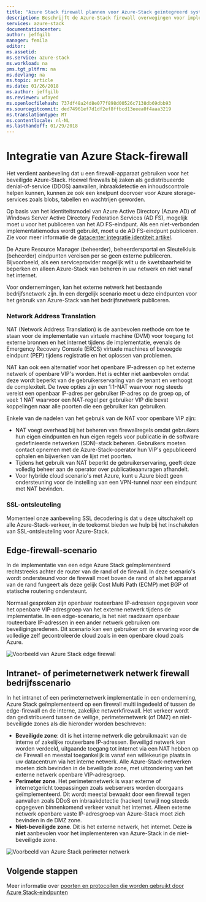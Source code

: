 ```yaml
---
title: "Azure Stack firewall plannen voor Azure-Stack geïntegreerd systemen | Microsoft Docs"
description: Beschrijft de Azure-Stack firewall overwegingen voor implementaties met meerdere knooppunten verbonden met een Azure-Stack Azure.
services: azure-stack
documentationcenter: 
author: jeffgilb
manager: femila
editor: 
ms.assetid: 
ms.service: azure-stack
ms.workload: na
pms.tgt_pltfrm: na
ms.devlang: na
ms.topic: article
ms.date: 01/26/2018
ms.author: jeffgilb
ms.reviewer: wfayed
ms.openlocfilehash: 737df48a24d8e077f898d00526c7138db69dbb93
ms.sourcegitcommit: ded74961ef7d1df2ef8ffbcd13eeea0f4aaa3219
ms.translationtype: MT
ms.contentlocale: nl-NL
ms.lasthandoff: 01/29/2018
---
```

# <a name="azure-stack-firewall-integration"></a>Integratie van Azure Stack-firewall
Het verdient aanbeveling dat u een firewall-apparaat gebruiken voor het beveiligde Azure-Stack. Hoewel firewalls bij zaken als gedistribueerde denial-of-service (DDOS) aanvallen, inbraakdetectie en inhoudscontrole helpen kunnen, kunnen ze ook een knelpunt doorvoer voor Azure storage-services zoals blobs, tabellen en wachtrijen geworden.

Op basis van het identiteitsmodel van Azure Active Directory (Azure AD) of Windows Server Active Directory Federation Services (AD FS), mogelijk moet u voor het publiceren van het AD FS-eindpunt. Als een niet-verbonden implementatiemodus wordt gebruikt, moet u de AD FS-eindpunt publiceren. Zie voor meer informatie de [datacenter integratie identiteit artikel](azure-stack-integrate-identity.md).

De Azure Resource Manager (beheerder), beheerdersportal en Sleutelkluis (beheerder) eindpunten vereisen per se geen externe publiceren. Bijvoorbeeld, als een serviceprovider mogelijk wilt u de kwetsbaarheid te beperken en alleen Azure-Stack van beheren in uw netwerk en niet vanaf het internet.

Voor ondernemingen, kan het externe netwerk het bestaande bedrijfsnetwerk zijn. In een dergelijk scenario moet u deze eindpunten voor het gebruik van Azure-Stack van het bedrijfsnetwerk publiceren.

### <a name="network-address-translation"></a>Network Address Translation
NAT (Network Address Translation) is de aanbevolen methode om toe te staan voor de implementatie van virtuele machine (DVM) voor toegang tot externe bronnen en het internet tijdens de implementatie, evenals de Emergency Recovery Console (ERCS) virtuele machines of bevoegde eindpunt (PEP) tijdens registratie en het oplossen van problemen.

NAT kan ook een alternatief voor het openbare IP-adressen op het externe netwerk of openbare VIP's worden. Het is echter niet aanbevolen omdat deze wordt beperkt van de gebruikerservaring van de tenant en verhoogt de complexiteit. De twee opties zijn een 1:1-NAT waarvoor nog steeds vereist een openbaar IP-adres per gebruiker IP-adres op de groep op, of veel: 1 NAT waarvoor een NAT-regel per gebruiker VIP die bevat koppelingen naar alle poorten die een gebruiker kan gebruiken.

Enkele van de nadelen van het gebruik van de NAT voor openbare VIP zijn:
- NAT voegt overhead bij het beheren van firewallregels omdat gebruikers hun eigen eindpunten en hun eigen regels voor publicatie in de software gedefinieerde netwerken (SDN)-stack beheren. Gebruikers moeten contact opnemen met de Azure-Stack-operator hun VIP's gepubliceerd ophalen en bijwerken van de lijst met poorten.
- Tijdens het gebruik van NAT beperkt de gebruikerservaring, geeft deze volledig beheer aan de operator over publicatieaanvragen afhandelt.
- Voor hybride cloud scenario's met Azure, kunt u Azure biedt geen ondersteuning voor de instelling van een VPN-tunnel naar een eindpunt met NAT bevinden.

### <a name="ssl-decryption"></a>SSL-ontsleuteling
Momenteel onze aanbeveling SSL decodering is dat u deze uitschakelt op alle Azure-Stack-verkeer, in de toekomst bieden we hulp bij het inschakelen van SSL-ontsleuteling voor Azure-Stack.

## <a name="edge-firewall-scenario"></a>Edge-firewall-scenario
In de implementatie van een edge Azure Stack geïmplementeerd rechtstreeks achter de router van de rand of de firewall. In deze scenario's wordt ondersteund voor de firewall moet boven de rand of als het apparaat van de rand fungeert als deze gelijk Cost Multi Path (ECMP) met BGP of statische routering ondersteunt.

Normaal gesproken zijn openbaar routeerbare IP-adressen opgegeven voor het openbare VIP-adresgroep van het externe netwerk tijdens de implementatie. In een edge-scenario, is het niet raadzaam openbaar routeerbare IP-adressen in een ander netwerk gebruiken om beveiligingsredenen. Dit scenario kan een gebruiker om de ervaring voor de volledige zelf gecontroleerde cloud zoals in een openbare cloud zoals Azure.  

![Voorbeeld van Azure Stack edge firewall](.\media\azure-stack-firewall\edge-firewall-scenario.png)

## <a name="enterprise-intranet-or-perimeter-network-firewall-scenario"></a>Intranet- of perimeternetwerk netwerk firewall bedrijfsscenario
In het intranet of een perimeternetwerk implementatie in een onderneming, Azure Stack geïmplementeerd op een firewall multi ingedeeld of tussen de edge-firewall en de interne, zakelijke netwerkfirewall. Het verkeer wordt dan gedistribueerd tussen de veilige, perimeternetwerk (of DMZ) en niet-beveiligde zones als die hieronder worden beschreven:

- **Beveiligde zone**: dit is het interne netwerk die gebruikmaakt van de interne of zakelijke routeerbare IP-adressen. Beveiligd netwerk kan worden verdeeld, uitgaande toegang tot internet via een NAT hebben op de Firewall en meestal toegankelijk is vanaf een willekeurige plaats in uw datacentrum via het interne netwerk. Alle Azure-Stack-netwerken moeten zich bevinden in de beveiligde zone, met uitzondering van het externe netwerk openbare VIP-adresgroep.
- **Perimeter zone**. Het perimeternetwerk is waar externe of internetgericht toepassingen zoals webservers worden doorgaans geïmplementeerd. Dit wordt meestal bewaakt door een firewall tegen aanvallen zoals DDoS en inbraakdetectie (hacken) terwijl nog steeds opgegeven binnenkomend verkeer vanuit het internet. Alleen externe netwerk openbare vaste IP-adresgroep van Azure-Stack moet zich bevinden in de DMZ zone.
- **Niet-beveiligde zone**. Dit is het externe netwerk, het internet. Deze **is niet** aanbevolen voor het implementeren van Azure-Stack in de niet-beveiligde zone.

![Voorbeeld van Azure Stack perimeter netwerk](.\media\azure-stack-firewall\perimeter-network-scenario.png)


## <a name="next-steps"></a>Volgende stappen
Meer informatie over [poorten en protocollen die worden gebruikt door Azure Stack-eindpunten](azure-stack-integrate-endpoints.md)

